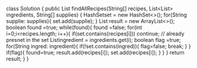class Solution {
public List<String> findAllRecipes(String[] recipes, List<List<String>> ingredients, String[] supplies) {
HashSet<String>set = new HashSet<>();
for(String supplie: supplies){
set.add(supplie);
}
List<String> result = new ArrayList<>();
boolean found =true;
while(found){
found =false;
for(int i=0;i<recipes.length; i++){
if(set.contains(recipes[i])) continue; // already presnet in the set
List<String>ingredient = ingredients.get(i);
boolean flag =true;
for(String ingred: ingredient){
if(!set.contains(ingred)){
flag=false;
break;
}
}
if(flag){
found=true;
result.add(recipes[i]);
set.add(recipes[i]);
}
}
}
return result;
}
}
​